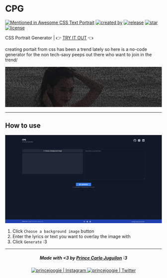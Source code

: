 # CPG

[![Mentioned in Awesome CSS Text Portrait](https://awesome.re/mentioned-badge-flat.svg)](https://github.com/warengonzaga/awesome-css-text-portrait)
[![created by](https://img.shields.io/badge/created%20by-Prince%20Carlo%20Juguilon-blue.svg?longCache=true&style=flat-square)](https://github.com/princejoogie) 
[![release](https://img.shields.io/github/release/princejoogie/css-portrait-gen.svg?style=flat-square)](https://github.com/princejoogie/css-portrait-gen/releases)
[![star](https://img.shields.io/github/stars/princejoogie/css-portrait-gen.svg?style=flat-square)](https://github.com/princejoogie/css-portrait-gen/stargazers) 
[![license](https://img.shields.io/github/license/princejoogie/css-portrait-gen.svg?style=flat-square)](https://github.com/princejoogie/css-portrait-gen/blob/main/LICENSE)

CSS Portrait Generator | 👉 [TRY IT OUT](https://cpg.vercel.app) 👈

creating portait from css has been a trend lately so here is a no-code generator for the non tech-savy peeps out there who want to join in the trend/

<img src="./assets/banner.jpg" />

---

## How to use

<img src="./assets/demo1.jpg" />

1. Click `Choose a background image` button
2. Enter the lyrics or text you want to overlay the image with
3. Click `Generate` :3

---

<div align="center">
   <div align="center">
      <h5>
        Made with <3 by <a href="https://princecaarlo.tech/">Prince Carlo Juguilon</a> :3
      </h5>
   </div>
   
   <a target="_blank" href="https://www.instagram.com/princecaarlo/">
     <img src="https://raw.githubusercontent.com/princejoogie/princejoogie/master/assets/instagram.svg" alt="princejoogie | Instagram" />
   </a>
   <a target="_blank" href="https://twitter.com/princecaarlo/">
     <img src="https://raw.githubusercontent.com/princejoogie/princejoogie/master/assets/twitter.svg" alt="princejoogie | Twitter" />
   </a>
</div>


